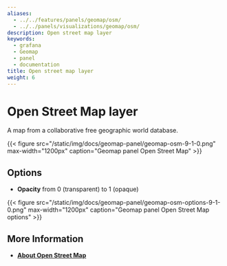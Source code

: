 ```yaml
---
aliases:
  - ../../features/panels/geomap/osm/
  - ../../panels/visualizations/geomap/osm/
description: Open street map layer
keywords:
  - grafana
  - Geomap
  - panel
  - documentation
title: Open street map layer
weight: 6
---
```


# Open Street Map layer

A map from a collaborative free geographic world database.

{{< figure src="/static/img/docs/geomap-panel/geomap-osm-9-1-0.png" max-width="1200px" caption="Geomap panel Open Street Map" >}}

## Options

- **Opacity** from 0 (transparent) to 1 (opaque)

{{< figure src="/static/img/docs/geomap-panel/geomap-osm-options-9-1-0.png" max-width="1200px" caption="Geomap panel Open Street Map options" >}}

## More Information

- [**About Open Street Map**](https://www.openstreetmap.org/about)
